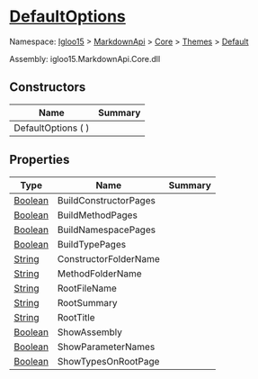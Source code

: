 # [DefaultOptions](./DefaultOptions.md)

Namespace: [Igloo15]() > [MarkdownApi]() > [Core](./../../README.md) > [Themes](./../README.md) > [Default](./README.md)

Assembly: igloo15.MarkdownApi.Core.dll


## Constructors

| Name | Summary | 
| --- | --- | 
| DefaultOptions (  ) |  | 


## Properties

| Type | Name | Summary | 
| --- | --- | --- | 
| [Boolean](https://docs.microsoft.com/en-us/dotnet/api/System.Boolean) | BuildConstructorPages |  | 
| [Boolean](https://docs.microsoft.com/en-us/dotnet/api/System.Boolean) | BuildMethodPages |  | 
| [Boolean](https://docs.microsoft.com/en-us/dotnet/api/System.Boolean) | BuildNamespacePages |  | 
| [Boolean](https://docs.microsoft.com/en-us/dotnet/api/System.Boolean) | BuildTypePages |  | 
| [String](https://docs.microsoft.com/en-us/dotnet/api/System.String) | ConstructorFolderName |  | 
| [String](https://docs.microsoft.com/en-us/dotnet/api/System.String) | MethodFolderName |  | 
| [String](https://docs.microsoft.com/en-us/dotnet/api/System.String) | RootFileName |  | 
| [String](https://docs.microsoft.com/en-us/dotnet/api/System.String) | RootSummary |  | 
| [String](https://docs.microsoft.com/en-us/dotnet/api/System.String) | RootTitle |  | 
| [Boolean](https://docs.microsoft.com/en-us/dotnet/api/System.Boolean) | ShowAssembly |  | 
| [Boolean](https://docs.microsoft.com/en-us/dotnet/api/System.Boolean) | ShowParameterNames |  | 
| [Boolean](https://docs.microsoft.com/en-us/dotnet/api/System.Boolean) | ShowTypesOnRootPage |  | 


